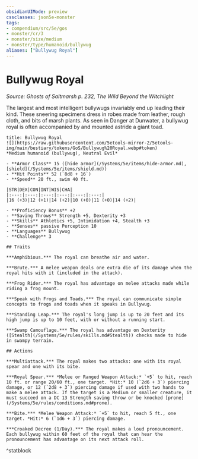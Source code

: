 ```yaml
---
obsidianUIMode: preview
cssclasses: json5e-monster
tags:
- compendium/src/5e/gos
- monster/cr/3
- monster/size/medium
- monster/type/humanoid/bullywug
aliases: ["Bullywug Royal"]
---
```

# Bullywug Royal
*Source: Ghosts of Saltmarsh p. 232, The Wild Beyond the Witchlight*  

The largest and most intelligent bullywugs invariably end up leading their kind. These sneering specimens dress in robes made from leather, rough cloth, and bits of marsh plants. As seen in Danger at Dunwater, a bullywug royal is often accompanied by and mounted astride a giant toad.

```ad-statblock
title: Bullywug Royal
![](https://raw.githubusercontent.com/5etools-mirror-2/5etools-img/main/bestiary/tokens/GoS/Bullywug%20Royal.webp#token)
*Medium humanoid (bullywug), Neutral Evil*

- **Armor Class** 15 ([hide armor](/Systems/5e/items/hide-armor.md), [shield](/Systems/5e/items/shield.md))
- **Hit Points** 52 (`8d8 + 16`)
- **Speed** 20 ft., swim 40 ft.

|STR|DEX|CON|INT|WIS|CHA|
|:---:|:---:|:---:|:---:|:---:|:---:|
|16 (+3)|12 (+1)|14 (+2)|10 (+0)|11 (+0)|14 (+2)|

- **Proficiency Bonus** +2
- **Saving Throws** Strength +5, Dexterity +3
- **Skills** Athletics +5, Intimidation +4, Stealth +3
- **Senses** passive Perception 10
- **Languages** Bullywug
- **Challenge** 3

## Traits

***Amphibious.*** The royal can breathe air and water.

***Brute.*** A melee weapon deals one extra die of its damage when the royal hits with it (included in the attack).

***Frog Rider.*** The royal has advantage on melee attacks made while riding a frog mount.

***Speak with Frogs and Toads.*** The royal can communicate simple concepts to frogs and toads when it speaks in Bullywug.

***Standing Leap.*** The royal's long jump is up to 20 feet and its high jump is up to 10 feet, with or without a running start.

***Swamp Camouflage.*** The royal has advantage on Dexterity ([Stealth](/Systems/5e/rules/skills.md#Stealth)) checks made to hide in swampy terrain.

## Actions

***Multiattack.*** The royal makes two attacks: one with its royal spear and one with its bite.

***Royal Spear.*** *Melee or Ranged Weapon Attack:* `+5` to hit, reach 10 ft. or range 20/60 ft., one target. *Hit:* 10 (`2d6 + 3`) piercing damage, or 12 (`2d8 + 3`) piercing damage if used with two hands to make a melee attack. If the target is a Medium or smaller creature, it must succeed on a DC 13 Strength saving throw or be knocked [prone](/Systems/5e/rules/conditions.md#prone).

***Bite.*** *Melee Weapon Attack:* `+5` to hit, reach 5 ft., one target. *Hit:* 6 (`1d6 + 3`) piercing damage.

***Croaked Decree (1/Day).*** The royal makes a loud pronouncement. Each bullywug within 60 feet of the royal that can hear the pronouncement has advantage on its next attack roll.
```
^statblock